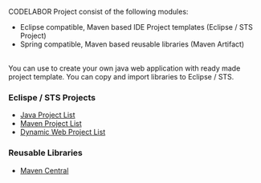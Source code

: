 CODELABOR Project consist of the following modules:

  * Eclipse compatible, Maven based IDE Project templates (Eclipse / STS Project)
  * Spring compatible, Maven based reusable libraries (Maven Artifact)
<br />
You can use to create your own java web application with ready made project template. You can copy and import libraries to Eclipse / STS.
<br />

### Eclispe / STS Projects ###
  * [Java Project List](Java_Project_List.md)
  * [Maven Project List](Maven_Project_List.md)
  * [Dynamic Web Project List](Dynamic_Web_Project_List.md)

### Reusable Libraries ###
  * [Maven Central](http://search.maven.org/#search%7Cga%7C1%7Ccodelabor)

